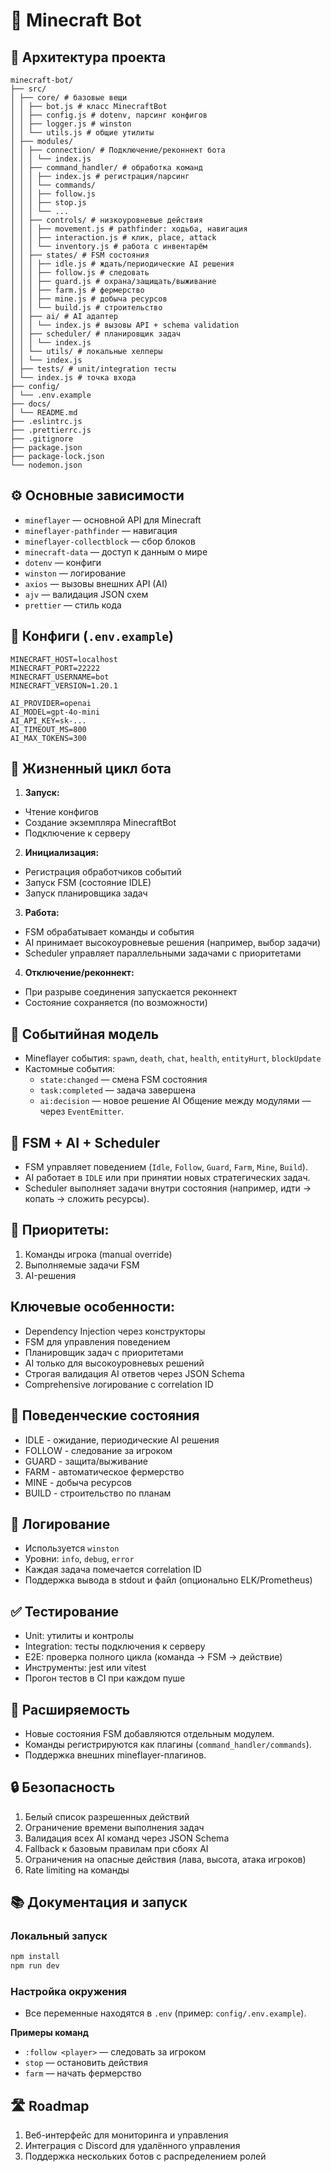 # 🤖 Minecraft Bot

## 📂 Архитектура проекта

```
minecraft-bot/
├── src/
│ ├── core/ # базовые вещи
│ │ ├── bot.js # класс MinecraftBot
│ │ ├── config.js # dotenv, парсинг конфигов
│ │ ├── logger.js # winston
│ │ └── utils.js # общие утилиты
│ ├── modules/
│ │ ├── connection/ # Подключение/реконнект бота
│ │ │ └── index.js
│ │ ├── command_handler/ # обработка команд
│ │ │ ├── index.js # регистрация/парсинг
│ │ │ └── commands/
│ │ │ ├── follow.js
│ │ │ ├── stop.js
│ │ │ └── ...
│ │ ├── controls/ # низкоуровневые действия
│ │ │ ├── movement.js # pathfinder: ходьба, навигация
│ │ │ ├── interaction.js # клик, place, attack
│ │ │ └── inventory.js # работа с инвентарём
│ │ ├── states/ # FSM состояния
│ │ │ ├── idle.js # ждать/периодические AI решения
│ │ │ ├── follow.js # следовать
│ │ │ ├── guard.js # охрана/защищать/выживание
│ │ │ ├── farm.js # фермерство
│ │ │ ├── mine.js # добыча ресурсов
│ │ │ └── build.js # строительство
│ │ ├── ai/ # AI адаптер
│ │ │ └── index.js # вызовы API + schema validation
│ │ ├── scheduler/ # планировщик задач
│ │ │ └── index.js
│ │ └── utils/ # локальные хелперы
│ │ └── index.js
│ ├── tests/ # unit/integration тесты
│ └── index.js # точка входа
├── config/
│ └── .env.example
├── docs/
│ └── README.md
├── .eslintrc.js
├── .prettierrc.js
├── .gitignore
├── package.json
├── package-lock.json
└── nodemon.json
```

## ⚙️ Основные зависимости

- `mineflayer` — основной API для Minecraft
- `mineflayer-pathfinder` — навигация
- `mineflayer-collectblock` — сбор блоков
- `minecraft-data` — доступ к данным о мире
- `dotenv` — конфиги
- `winston` — логирование
- `axios` — вызовы внешних API (AI)
- `ajv` — валидация JSON схем
- `prettier` — стиль кода

## 🔑 Конфиги (`.env.example`)

```
MINECRAFT_HOST=localhost
MINECRAFT_PORT=22222
MINECRAFT_USERNAME=bot
MINECRAFT_VERSION=1.20.1

AI_PROVIDER=openai
AI_MODEL=gpt-4o-mini
AI_API_KEY=sk-...
AI_TIMEOUT_MS=800
AI_MAX_TOKENS=300
```

## 🚦 Жизненный цикл бота

1. **Запуск:**

- Чтение конфигов
- Создание экземпляра MinecraftBot
- Подключение к серверу

2. **Инициализация:**

- Регистрация обработчиков событий
- Запуск FSM (состояние IDLE)
- Запуск планировщика задач

3. **Работа:**

- FSM обрабатывает команды и события
- AI принимает высокоуровневые решения (например, выбор задачи)
- Scheduler управляет параллельными задачами с приоритетами

4. **Отключение/реконнект:**

- При разрыве соединения запускается реконнект
- Состояние сохраняется (по возможности)

## 🔔 Событийная модель

- Mineflayer события: `spawn`, `death`, `chat`, `health`, `entityHurt`, `blockUpdate`
- Кастомные события:
  - `state:changed` — смена FSM состояния
  - `task:completed` — задача завершена
  - `ai:decision` — новое решение AI
    Общение между модулями — через `EventEmitter`.

## 🧠 **FSM** + **AI** + **Scheduler**

- FSM управляет поведением (`Idle`, `Follow`, `Guard`, `Farm`, `Mine`, `Build`).
- AI работает в `IDLE` или при принятии новых стратегических задач.
- Scheduler выполняет задачи внутри состояния (например, идти → копать → сложить ресурсы).

## 🔑 Приоритеты:

1. Команды игрока (manual override)
2. Выполняемые задачи FSM
3. AI-решения

## Ключевые особенности:

- Dependency Injection через конструкторы
- FSM для управления поведением
- Планировщик задач с приоритетами
- AI только для высокоуровневых решений
- Строгая валидация AI ответов через JSON Schema
- Comprehensive логирование с correlation ID

## 📜 Поведенческие состояния

- IDLE - ожидание, периодические AI решения
- FOLLOW - следование за игроком
- GUARD - защита/выживание
- FARM - автоматическое фермерство
- MINE - добыча ресурсов
- BUILD - строительство по планам

## 📝 Логирование

- Используется `winston`
- Уровни: `info`, `debug`, `error`
- Каждая задача помечается correlation ID
- Поддержка вывода в stdout и файл (опционально ELK/Prometheus)

## ✅ Тестирование

- Unit: утилиты и контролы
- Integration: тесты подключения к серверу
- E2E: проверка полного цикла (команда → FSM → действие)
- Инструменты: jest или vitest
- Прогон тестов в CI при каждом пуше

## 🔌 Расширяемость

- Новые состояния FSM добавляются отдельным модулем.
- Команды регистрируются как плагины (`command_handler/commands`).
- Поддержка внешних mineflayer-плагинов.

## 🔒 Безопасность

1. Белый список разрешенных действий
2. Ограничение времени выполнения задач
3. Валидация всех AI команд через JSON Schema
4. Fallback к базовым правилам при сбоях AI
5. Ограничения на опасные действия (лава, высота, атака игроков)
6. Rate limiting на команды

## 📚 Документация и запуск

### Локальный запуск

```bash
npm install
npm run dev
```

### Настройка окружения

- Все переменные находятся в `.env` (пример: `config/.env.example`).

**Примеры команд**

- `:follow <player>` — следовать за игроком
- `stop` — остановить действия
- `farm` — начать фермерство

## 🛣 Roadmap

1. Веб-интерфейс для мониторинга и управления
2. Интеграция с Discord для удалённого управления
3. Поддержка нескольких ботов с распределением ролей
